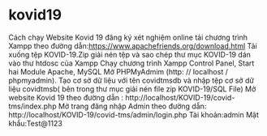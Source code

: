 # kovid19
Cách chạy Website Kovid 19 đăng ký xét nghiệm online
tải chương trình Xampp theo đường dẫn:https://www.apachefriends.org/download.html
Tải xuống tệp KOVID-19.Zip giải nén tệp và sao chép thư mục KOVID-19 dán vào thư htdosc của Xampp 
Chạy chương trình Xampp Control Panel, Start hai Module Apache, MySQL 
Mở PHPMyAdmim (http: // localhost / phpmyadmin). Tạo cơ sở dữ liệu với tên covidtmsdb và nhập tệp cơ sở dữ liệu covidtmsb( bên trong thư mục giải nén file zip KOVID-19/SQL File)
Mở website Kovid 19 theo đường dẫn : http://localhost/KOVID-19/covid-tms/index.php
Mở trang đăng nhập Admin theo đường dẫn: http://localhost/KOVID-19/covid-tms/admin/login.php
Tài khoản:admin
Mật khẩu:Test@1123
